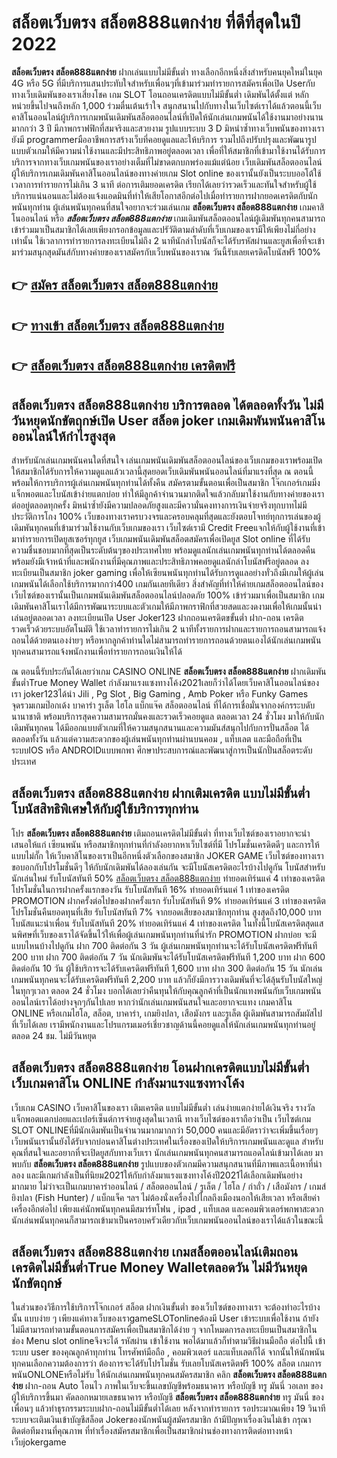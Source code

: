 # สล็อตเว็บตรง สล็อต888แตกง่าย  ที่ดีที่สุดในปี 2022

**สล็อตเว็บตรง สล็อต888แตกง่าย** ฝากเล่นแบบไม่มีขั้นต่ำ  ทางเลือกอีกหนึ่งสิ่งสำหรับคนยุคใหม่ในยุค 4G หรือ 5G ที่มีบริการแสนประทับใจสำหรับเพื่อนๆที่เข้ามาร่วมทำรายการสมัครเพื่อเปิด Userกับทางเว็บเดิมพันของเราเสี่ยงโชค เกม SLOT  โอนถอนเครดิตแบบไม่มีขั้นต่ำ เดิมพันได้ตั้งแต่ หลักหน่วยขึ้นไปจนถึงหลัก 1,000 ร่วมตื่นเต้นเร้าใจ สนุกสนานไปกับทางในเว็บไซต์เราได้แล้วตอนนี้เว็บคาสิโนออนไลน์ผู้บริการเกมพนันเดิมพันสล็อตออนไลน์ที่เปิดให้นักเล่นเกมพนันได้ใช้งานมาอย่างนานมากกว่า 3 ปี มีภาพกราฟฟิกที่สมจริงและสวยงาม รูปแบบระบบ 3 D
มิหนำซ้ำทางเว็บพนันของทางเรายังมี programmerมืออาชีพการสร้างเว็บที่คอยดูแลและให้บริการ  รวมไปถึงปรับปรุงและพัฒนารูปแบบตัวเกมให้มีความน่าใช้งานและมีประสิทธิภาพอยู่ตลอดเวลา เพื่อที่ให้สมาชิกที่เข้ามาใช้งานได้รับการบริการจากทางเว็บเกมพนันของเราอย่างเต็มที่ไม่ขาดตกบกพร่องแม้แต่น้อย เว็บเดิมพันสล็อตออนไลน์ผู้ให้บริการเกมเดิมพันคาสิโนออนไลน์ของทางค่ายเกม Slot online ของเรานั้นยังเป็นระบบออโต้ใช้เวลาการทำรายการไม่เกิน 3 นาที ต่อการเติมยอดเครดิต เรียกได้เลยว่ารวดเร็วและทันใจสำหรับผู้ใช้บริการแน่นอนและไม่ต้องแจ้งแอดมินที่ทำให้เสียโอกาสอีกต่อไปเมื่อทำรายการฝากยอดเครดิตกับนักพนันทุกท่าน
ผู้เล่นพนันทุกคนที่สนใจอยากจะร่วมเล่นเกม **สล็อตเว็บตรง สล็อต888แตกง่าย** เกมคาสิโนออนไลน์ หรือ ***สล็อตเว็บตรง สล็อต888แตกง่าย*** เกมเดิมพันสล็อตออนไลน์ผู้เดิมพันทุกคนสามารถเข้าร่วมมาเป็นสมาชิกได้เลยเพียงกรอกข้อมูลและปรัวัติตามลำดับที่เว็บเกมของเรามีให้เพียงไม่กี่อย่างเท่านั้น ใช้เวลาการทำรายการลงทะเบียนไม่ถึง 2 นาทีนักล่าโบนัสก็จะได้รับรหัสผ่านและยูสเพื่อที่จะเข้ามาร่วมสนุกสุดมันส์กับทางค่ายของเราสมัครกับเว็บพนันของเราณ วันนี้รับเลยเครดิตโบนัสฟรี 100%

## 👉 [สมัคร สล็อตเว็บตรง สล็อต888แตกง่าย](https://archa888.com/)
## 👉 [ทางเข้า สล็อตเว็บตรง สล็อต888แตกง่าย](https://archa888.com/)
## 👉 [สล็อตเว็บตรง สล็อต888แตกง่าย เครดิตฟรี](https://archa888.com/)

## สล็อตเว็บตรง สล็อต888แตกง่าย บริการตลอด ได้ตลอดทั้งวัน ไม่มีวันหยุดนักขัตฤกษ์เปิด User สล็อต joker เกมเดิมพันพนันคาสิโนออนไลน์ให้กำไรสูงสุด

สำหรับนักเล่นเกมพนันคนใดที่สนใจ เล่นเกมพนันเดิมพันสล็อตออนไลน์ของเว็บเกมของเราพร้อมเปิดให้สมาชิกได้รับการให้ความดูแลแล้วเวลานี้สุดยอดเว็บเดิมพันพนันออนไลน์ที่มาแรงที่สุด ณ ตอนนี้ พร้อมให้การบริการผู้เล่นเกมพนันทุกท่านได้ทั้งคืน สมัครตามขั้นตอนเพื่อเป็นสมาชิก โจ๊กเกอร์เกมมิ่ง แจ็กพอตและโบนัสเข้าง่ายแตกบ่อย ทำให้มีลูกค้าจำนวนมากติดใจแล้วกลับมาใช้งานกับทางค่ายของเราต่ออยู่ตลอดทุกครั้ง มิหนำซ้ำยังมีความปลอดภัยสูงและมีความั่นคงทางการเงินจ่ายจริงทุกบาทไม่มีประวัติการโกง 100% เว็บของทางเราครบวงจรและครอบคลุมที่สุดและยังตอบโจทย์ทุกการเล่นของผู้เดิมพันทุกคนที่เข้ามาร่วมใช้งานกับเว็บเกมของเรา
เว็บไซต์เรามี Credit Freeแจกให้กับผู้ใช้งานที่เข้ามาทำรายการเปิดยูสเซอร์ทุกยูส เว็บเกมพนันเดิมพันสล็อตสมัครเพื่อเปิดยูส Slot online ที่ได้รับความชื่นชอบมากที่สุดเป็นระดับต้นๆของประเทศไทย พร้อมดูแลนักเล่นเกมพนันทุกท่านได้ตลอดคืนพร้อมยังมีเจ้าหน้าที่และพนักงานที่มีคุณภาพและประสิทธิภาพคอยดูแลนักล่าโบนัสฟรีอยู่ตลอด ลงทะเบียนเป็นสมาชิก joker gaming เพื่อให้เซียนพนันทุกท่านได้รับการดูแลอย่างทั่วถึงมีเกมให้ผู้เล่นเกมพนันได้เลือกใช้บริการมากกว่า400 เกมกันเลยทีเดียว
สิ่งสำคัญที่ทำให้ค่ายเกมสล็อตออนไลน์ของเว็บไซต์ของเรานั้นเป็นเกมพนันเดิมพันสล็อตออนไลน์ปลอดภัย 100% เข้าร่วมมาเพื่อเป็นสมาชิก  เกมเดิมพันคาสิโนเราได้มีการพัฒนาระบบและตัวเกมให้มีภาพกราฟิกที่สวยสดและงดงามเพื่อให้เกมนั้นน่าเล่นอยู่ตลอดเวลา ลงทะเบียนเปิด User Joker123 ฝากถอนเครดิตขขั้นต่ำ ฝาก-ถอน เครดิตรวดเร็วด้วยระบบอัตโนมัติ ใช้เวลาทำรายการไม่เกิน 2 นาทีทั้งรายการฝากและรายการถอนสามารถแจ้งถอนได้ด้วยตนเองง่ายๆ หรือหากลูกค้าท่านใดไม่สามารถทำรายการถอนด้วยตนเองได้นักเล่นเกมพนันทุกคนสามารถแจ้งพนักงานเพื่อทำรายการถอนเงินให้ได้

ณ ตอนนี้รับประกันได้เลยว่าเกม CASINO ONLINE **สล็อตเว็บตรง สล็อต888แตกง่าย** ฝากเดิมพันขั้นต่ำTrue Money Wallet กำลังมาแรงแซงทางโค้ง2021เลยก็ว่าได้โดยเว็บคาสิโนออนไลน์ของเรา joker123ได้นำ  Jili , Pg Slot , Big Gaming , Amb Poker หรือ Funky Games จุดรวมเกมป๊อกเด้ง บาคาร่า รูเล็ต ไฮโล แบ็กแจ๊ค สล็อตออนไลน์ ที่ได้การเชื่อมั่นจากองค์กรระบดับนานาชาติ พร้อมบริการสุดความสามารถมั่นคงและรวดเร็วคอยดูแล ตลอดเวลา 24 ชั่วโมง มาให้กับนักเดิมพันทุกคน ได้มีออกแบบตัวเกมที่ให้ความสนุกสนานและความมันส์สนุกไปกับการปั่นสล็อต ได้ ตลอดทั้งวัน แล้วแต่ความสะดวกของผู้เล่นพนันทุกท่านผ่านบนคอม , แท็บเลต และมือถือที่เป็นระบบIOS หรือ ANDROIDแบบพกพา ศึกษาประสบการณ์และพัฒนาสู่การเป็นนักปั่นสล็อตระดับประเทศ

## สล็อตเว็บตรง สล็อต888แตกง่าย ฝากเติมเครดิต แบบไม่มีขั้นต่ำ โบนัสสิทธิพิเศษให้กับผู้ใช้บริการทุกท่าน

โปร **สล็อตเว็บตรง สล็อต888แตกง่าย** เติมถอนเครดิตไม่มีขั้นต่ำ ที่ทางเว็บไซต์ของเราอยากจะนำเสนอให้แก่  เซียนพนัน หรือสมาชิกทุกท่านที่กำลังอยากหาเว็บไซต์ที่มี โปรโมชั่นเครดิตดีๆ และการให้แบบไม่กั๊ก ให้เว็บคาสิโนของเราเป็นอีกหนึ่งตัวเลือกของสมาชิก JOKER GAME เว็บไซต์ของทางเรา ขอบอกกับโปรโมชั่นดีๆ ให้กับนักเดิมพันได้ลองเล่นกัน จะมีโบนัสเครดิตอะไรบ้างไปดูกัน
โบนัสสำหรับนักเล่นใหม่ รับโบนัสทันที 50% [สล็อตเว็บตรง สล็อต888แตกง่าย](https://archa888.com/) ทำยอดเทิร์นแค่ 4 เท่าของเครดิต
โปรโมชั่นในการฝากครั้งแรกของวัน รับโบนัสทันที 16% ทำยอดเทิร์นแค่ 1 เท่าของเครดิต
 PROMOTION ฝากครั้งต่อไปของฝากครั้งแรก รับโบนัสทันที 9% ทำยอดเทิร์นแค่ 3 เท่าของเครดิต
โปรโมชั่นคืนยอดทุนที่เสีย รับโบนัสทันที 7% จากยอดเสียของสมาชิกทุกท่าน สูงสุดถึง10,000 บาท
โบนัสแนะนำเพื่อน รับโบนัสทันที 20% ทำยอดเทิร์นแค่ 4 เท่าของเครดิต
ในทั้งนี้โบนัสเครดิตสุดแสนพิศษที่เว็บของเราได้จัดขึ้นไว้ให้เพื่อผู้เล่นเกมพนันทุกท่านที่น่ารัก  PROMOTION ฝากบ่อย จะมีแบบไหนบ้างไปดูกัน
ฝาก 700 ติดต่อกัน 3 วัน ผู้เล่นเกมพนันทุกท่านจะได้รับโบนัสเครดิตฟรีทันที 200 บาท
ฝาก 700 ติดต่อกัน 7 วัน นักเดิมพันจะได้รับโบนัสเครดิตฟรีทันที 1,200 บาท
ฝาก 600 ติดต่อกัน 10 วัน ผู้ใช้บริการจะได้รับเครดิตฟรีทันที 1,600 บาท
ฝาก 300 ติดต่อกัน 15 วัน นักเล่นเกมพนันทุกคนจะได้รับเครดิตฟรีทันที 2,200 บาท
แล้วก็ยังมีการวางเดิมพันที่จะได้ลุ้นรับโบนัสใหญ่ในทุกๆเวลา ตลอด 24 ชั่วโมง บอกได้เลยว่าคืนทุนให้กับคุณลูกค้าที่เป็นนักแทงพนันกับเว็บเกมพนันออนไลน์เราได้อย่างจุกๆกันไปเลย หากว่านักเล่นเกมพนันสนใจและอยากจะแทง เกมคาสิโน ONLINE หรือเกมไฮโล, สล็อต, บาคาร่า, เกมยิงปลา, เสือมังกร และรูเล็ต ผู้เดิมพันสามารถสัมผัสไปที่เว็บได้เลย เรามีพนักงานและโปรแกรมเมอร์เชี่ยวชาญด้านนี้คอยดูแลให้นักเล่นเกมพนันทุกท่านอยู่ ตลอด 24 ชม. ไม่มีวันหยุด

## สล็อตเว็บตรง สล็อต888แตกง่าย โอนฝากเครดิตแบบไม่มีขั้นต่ำ  เว็บเกมคาสิโน ONLINE กำลังมาแรงแซงทางโค้ง

เว็บเกม CASINO เว็บคาสิโนของเรา เติมเครดิต แบบไม่มีขั้นต่ำ เล่นง่ายแตกง่ายได้เงินจริง รางวัลแจ็กพอตแตกบ่อยและเปอร์เซ็นต์การจ่ายสูงสุดในเวลานี ทางเว็บไซต์ของเราถือว่าเป็น เว็บไซต์เกม SLOT ONLINEที่มีนักเดิมพันเป็นจำนวนมากมากกว่า 50,000 คนและมีอัตราว่าจะเพิ่มขึ้นเรื่อยๆ เว็บพนันเรานั้นยังได้รับจากบ่อนคาสิโนต่างประเทศในเรื่องของเปิดให้บริการเกมพนันและดูแล สำหรับคุณที่สนใจและอยากที่จะเปิดยูสกับทางเว็บเรา นักเล่นเกมพนันทุกคนสามารถแอดไลน์เข้ามาได้เลย
	มาพบกับ **สล็อตเว็บตรง สล็อต888แตกง่าย** รูปแบบของตัวเกมมีความสนุกสนานที่มีภาพและเนื้อหาที่น่าลอง และมีเกมกำลังเป็นที่นิยม2021ให้กับกำลังมาแรงแซงทางโค้งปี2021ได้เลือกเดิมพันอย่างมากมาย  ไม่ว่าจะเป็นเกมบาคาร่าออนไลน์ / สล็อตออนไลน์ / รูเล็ต / ไฮโล / กำถั่ว / เสือมังกร / เกมส์ยิงปลา (Fish Hunter) / แบ็กแจ็ค ฯลฯ ไม่ต้องนั่งเครื่องไปไกลถึงเมืองนอกให้เสียเวลา หรือเสียค่าเครื่องอีกต่อไป เพียงแค่นักพนันทุกคนมีสมาร์ทโฟน , ipad , แท็บเลต และคอมพิวเตอร์พกพาสะดวกนักเล่นพนันทุกคนก็สามารถเข้ามาเป็นครอบครัวเดียวกับเว็บเกมพนันออนไลน์ของเราได้แล้วในขณะนี้

## สล็อตเว็บตรง สล็อต888แตกง่าย เกมสล็อตออนไลน์เติมถอนเครดิตไม่มีขั้นต่ำTrue Money Walletตลอดวัน ไม่มีวันหยุดนักขัตฤกษ์

ในส่วนของวิธีการใช้บริการโจ๊กเกอร์ สล็อต ฝากเงินขั้นต่ำ ของเว็บไซต์ของทางเรา จะต้องทำอะไรบ้างนั้น แบบง่าย ๆ เพียงแค่ทางเว็บของเราgameSLOTonlineต้องมี User เข้าระบบเพื่อใช้งาน ถ้ายังไม่มีสามารถทำตามขั้นตอนการสมัครเพื่อเป็นสมาชิกได้ง่าย ๆ จากโหมดการลงทะเบียนเป็นสมาชิกในช่อง Menu slot onlineจึงจะได้ รหัสผ่าน เข้าใช้งาน พอได้มาแล้วก็ทำตามวิธีผ่านมือถือ ต่อไปนี้
เข้าระบบ user  ของคุณลูกค้าทุกท่าน โทรศัพท์มือถือ , คอมพิวเตอร์ และแท็บเลตก็ได้
จากนั้นให้นักพนันทุกคนเลือกความต้องการว่า ต้องการจะได้รับโปรโมชั่น รับเลยโบนัสเครดิตฟรี 100% สล็อต เกมการพนันONLONEหรือไม่รับ
ให้นักเล่นเกมพนันทุกคนสมัครสมาชิก คลิก **สล็อตเว็บตรง สล็อต888แตกง่าย** ฝาก-ถอน Auto โอนไว ภาพในเว็บจะขึ้นเลขบัญชีพร้อมธนาคาร หรือบัญชี ทรู มันนี่ วอเลท ของผู้ให้บริการขึ้นมา
คัดลอกหมายเลขธนาคาร หรือบัญชี **สล็อตเว็บตรง สล็อต888แตกง่าย** ทรู มันนี่ ของเพื่อนๆ แล้วทำธุรกรรมระบบฝาก-ถอนไม่มีขั้นต่ำได้เลย
หลังจากทำรายการ รอประมาณเพียง 19 วินาที ระบบจะเติมเงินเข้าบัญชีสล็อต Jokerของนักพนันผู้สมัครสมาชิก
ถ้ามีปัญหาเรื่องเงินไม่เข้า กรุณาติดต่อทีมงานที่คุณภาพ ที่ทำเรื่องสมัครสมาชิกเพื่อเป็นสมาชิกผ่านช่องทางการติดต่อทางหน้าเว็บjokergame


